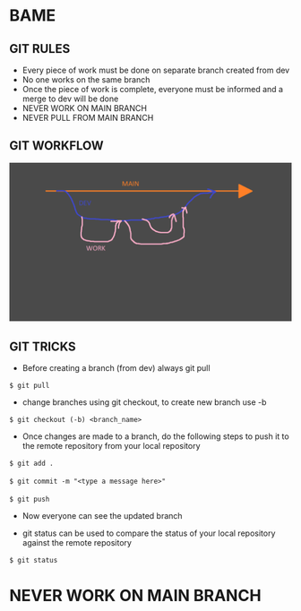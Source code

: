 # BAME

## GIT RULES

- Every piece of work must be done on separate branch created from dev
- No one works on the same branch
- Once the piece of work is complete, everyone must be informed and a merge to dev will be done
- NEVER WORK ON MAIN BRANCH
- NEVER PULL FROM MAIN BRANCH

## GIT WORKFLOW
![Image](NotGame/git_workflow.png)

## GIT TRICKS
- Before creating a branch (from dev) always git pull
~~~
$ git pull
~~~

- change branches using git checkout, to create new branch use -b

~~~
$ git checkout (-b) <branch_name>
~~~

- Once changes are made to a branch, do the following steps to push it to the remote repository from your local repository

~~~
$ git add .

$ git commit -m "<type a message here>"

$ git push
~~~

- Now everyone can see the updated branch

- git status can be used to compare the status of your local repository against the remote repository

~~~
$ git status
~~~

# NEVER WORK ON MAIN BRANCH
